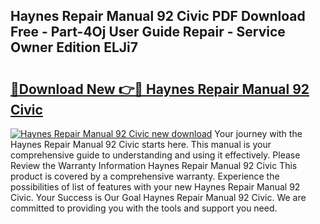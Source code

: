 ## Haynes Repair Manual 92 Civic PDF Download Free - Part-4Oj User Guide Repair - Service Owner Edition ELJi7

# <h2><a href="http://bc88960.oget.top/?id=Haynes+Repair+Manual+92+Civic">🔗Download New 👉🔴 Haynes Repair Manual 92 Civic</a></h2>

[![Haynes Repair Manual 92 Civic new download](https://i.imgur.com/5g1atiW.png)](http://bc88960.oget.top/?id=Haynes+Repair+Manual+92+Civic)
Your journey with the Haynes Repair Manual 92 Civic starts here. This manual is your comprehensive guide to understanding and using it effectively. Please Review the Warranty Information Haynes Repair Manual 92 Civic This product is covered by a comprehensive warranty. Experience the possibilities of list of features with your new Haynes Repair Manual 92 Civic. Your Success is Our Goal Haynes Repair Manual 92 Civic. We are committed to providing you with the tools and support you need.
